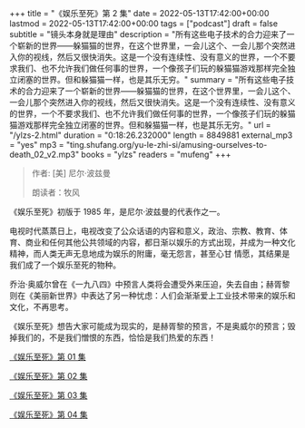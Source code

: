 +++
title = "《娱乐至死》第 2 集"
date = 2022-05-13T17:42:00+00:00
lastmod = 2022-05-13T17:42:00+00:00
tags = ["podcast"]
draft = false
subtitle = "镜头本身就是理由"
description = "所有这些电子技术的合力迎来了一个崭新的世界——躲猫猫的世界，在这个世界里，一会儿这个、一会儿那个突然进入你的视线，然后又很快消失。这是一个没有连续性、没有意义的世界，一个不要求我们、也不允许我们做任何事的世界，一个像孩子们玩的躲猫猫游戏那样完全独立闭塞的世界。但和躲猫猫一样，也是其乐无穷。"
summary = "所有这些电子技术的合力迎来了一个崭新的世界——躲猫猫的世界，在这个世界里，一会儿这个、一会儿那个突然进入你的视线，然后又很快消失。这是一个没有连续性、没有意义的世界，一个不要求我们、也不允许我们做任何事的世界，一个像孩子们玩的躲猫猫游戏那样完全独立闭塞的世界。但和躲猫猫一样，也是其乐无穷。"
url = "/ylzs-2.html"
duration = "0:18:26.232000"
length = 8849881
external_mp3 = "yes"
mp3 = "ting.shufang.org/yu-le-zhi-si/amusing-ourselves-to-death_02_v2.mp3"
books = "ylzs"
readers = "mufeng"
+++

> 作者: [美] 尼尔·波兹曼
>
> 朗读者：牧风

《娱乐至死》初版于 1985 年，是尼尔·波兹曼的代表作之一。

电视时代蒸蒸日上，电视改变了公众话语的内容和意义，政治、宗教、教育、体育、商业和任何其他公共领域的内容，都日渐以娱乐的方式出现，并成为一种文化精神，而人类无声无息地成为娱乐的附庸，毫无怨言，甚至心甘 情愿，其结果是我们成了一个娱乐至死的物种。

乔治·奥威尔曾在《一九八四》中预言人类将会遭受外来压迫，失去自由；赫胥黎则在《美丽新世界》中表达了另一种忧虑：人们会渐渐爱上工业技术带来的娱乐和文化，不再思考。

《娱乐至死》想告大家可能成为现实的，是赫胥黎的预言，不是奥威尔的预言；毁掉我们的，不是我们憎恨的东西，恰恰是我们热爱的东西！

[《娱乐至死》第 01 集](./ylzs-1.html)

[《娱乐至死》第 02 集](./ylzs-2.html)

[《娱乐至死》第 03 集](./ylzs-3.html)

[《娱乐至死》第 04 集](./ylzs-4.html)
